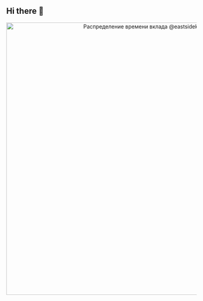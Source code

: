 ## Hi there 👋

<!-- Copy-paste in your Readme.md file -->

<a href="https://next.ossinsight.io/widgets/official/analyze-user-contribution-time-distribution?user_id=68759285&period=all_times" target="_blank" style="display: block" align="center">
  <picture>
    <source media="(prefers-color-scheme: dark)" srcset="https://next.ossinsight.io/widgets/official/analyze-user-contribution-time-distribution/thumbnail.png?user_id=68759285&period=all_times&image_size=auto&color_scheme=dark" width="721" height="auto">
    <img alt="Распределение времени вклада @eastsidekillas" src="https://next.ossinsight.io/widgets/official/analyze-user-contribution-time-distribution/thumbnail.png?user_id=68759285&period=all_times&image_size=auto&color_scheme=light" width="721" height="auto">
  </picture>
</a>

<!-- Made with [OSS Insight](https://ossinsight.io/) -->
